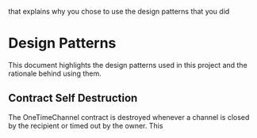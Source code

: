 that explains why you chose to use the design patterns that you did

# Design Patterns 

This document highlights the design patterns used in this project and the rationale behind using them.

## Contract Self Destruction

The OneTimeChannel contract is destroyed whenever a channel is closed by the recipient or timed out by the owner. This 


